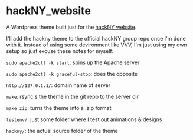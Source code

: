 # hackNY_website
A Wordpress theme built just for the [hackNY website](http://hackny.org).

I'll add the hackny theme to the official hackNY group repo once I'm done with it.
Instead of using some devironment like VVV, I'm just using my own setup so just excuse these notes for myself:

`sudo apache2ctl -k start`: spins up the Apache server

`sudo apache2ctl -k graceful-stop`: does the opposite

`http://127.0.1.1/`: domain name of server

`make`: rsync's the theme in the git repo to the server dir

`make zip`: turns the theme into a .zip format

`testenv/`: just some folder where I test out animations & designs

`hackny/`: the actual source folder of the theme
